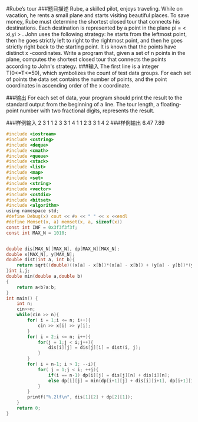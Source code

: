 #Rube’s tour
###题目描述
Rube, a skilled pilot, enjoys traveling. While on vacation, he rents a small plane and starts visiting beautiful places. To save money, Rube must determine the shortest closed tour that connects his destinations. Each destination is represented by a point in the plane pi = < xi,yi > . John uses the following strategy: he starts from the leftmost point, then he goes strictly left to right to the rightmost point, and then he goes strictly right back to the starting point. It is known that the points have distinct x -coordinates.
Write a program that, given a set of n points in the plane, computes the shortest closed tour that connects the points according to John's strategy.
###输入
The first line is a integer T(0<=T<=50), which symbolizes the count of test data groups. For each set of points the data set contains the number of points, and the point coordinates in ascending order of the x coordinate. 

###输出
For each set of data, your program should print the result to the standard output from the beginning of a line. The tour length, a floating-point number with two fractional digits, represents the result.

###样例输入
2
3 
1 1
2 3
3 1
4 
1 1 
2 3
3 1
4 2
###样例输出
6.47
7.89

```c
#include <iostream>
#include <cstring>
#include <deque>
#include <cmath>
#include <queue>
#include <stack>
#include <list>
#include <map>
#include <set>
#include <string>
#include <vector>
#include <cstdio>
#include <bitset>
#include <algorithm>
using namespace std;
#define Debug(x) cout << #x << " " << x <<endl
#define Memset(x, a) memset(x, a, sizeof(x))
const int INF = 0x3f3f3f3f;
const int MAX_N = 1010;


double dis[MAX_N][MAX_N], dp[MAX_N][MAX_N];
double x[MAX_N], y[MAX_N];
double dist(int a, int b){
    return sqrt((double)((x[a] - x[b])*(x[a] - x[b]) + (y[a] - y[b])*(y[a] - y[b])));
}int i,j;
double min(double a,double b)
{
	return a<b?a:b;
}
int main() {
    int n;   
    cin>>n;
    while(cin >> n){
        for( i = 1;i <= n; i++){
            cin >> x[i] >> y[i];
        }
        for( i = 2;i <= n; i++){
            for(j = 1;j < i;j++){
                dis[i][j] = dis[j][i] = dist(i, j);
            }
        }
        for( i = n-1; i > 1; --i){
            for( j = 1;j < i; ++j){    
                if(i == n-1) dp[i][j] = dis[j][n] + dis[i][n];
                else dp[i][j] = min(dp[i+1][j] + dis[i][i+1], dp[i+1][i] + dis[i+1][j]);
            }
        }
        printf("%.2lf\n", dis[1][2] + dp[2][1]);
    }
    return 0;
}

```

